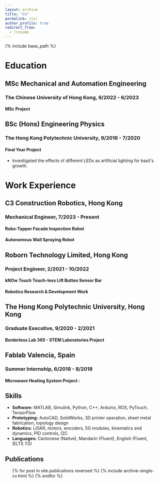 ```yaml
---
layout: archive
title: "CV"
permalink: /cv/
author_profile: true
redirect_from:
  - /resume
---
```


{% include base_path %}

# Education
## MSc Mechanical and Automation Engineering
### The Chinese University of Hong Kong, 9/2022 - 6/2023
#### MSc Project

## BSc (Hons) Engineering Physics
### The Hong Kong Polytechnic University, 9/2016 - 7/2020

#### Final Year Project
- Investigated the effects of different LEDs as artificial lighting for basil's growth.

# Work Experience

## C3 Construction Robotics, Hong Kong
### Mechanical Engineer, 7/2023 - Present
#### Robo-Tapper Facade Inspection Robot

#### Autonomous Wall Spraying Robot

## Roborn Technology Limited, Hong Kong
### Project Engineer, 2/2021 - 10/2022
#### kNOw Touch Touch-less Lift Button Sensor Bar

#### Robotics Research & Development Work

## The Hong Kong Polytechnic University, Hong Kong
### Graduate Executive, 9/2020 - 2/2021
#### Borderless Lab 365 - STEM Laboratories Project

## Fablab Valencia, Spain
### Summer Internship, 6/2018 - 8/2018
#### Microwave Heating System Project :

## Skills
- **Software:** MATLAB, Simulink, Python, C++, Arduino, ROS, PyTouch, TensorFlow
- **Prototyping:** AutoCAD, SolidWorks, 3D printer operation, sheet metal fabrication, topology design
- **Robotics:** LiDAR, motors, encoders, 5G modules, kinematics and dynamics, PID controls, I2C
- **Languages:** Cantonese (Native), Mandarin (Fluent), English (Fluent, IELTS 7.0)

## Publications
<ul>{% for post in site.publications reversed %}
  {% include archive-single-cv.html %}
{% endfor %}</ul>
